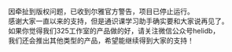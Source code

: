因牵扯到版权问题，已收到尔雅官方警告，项目已停止运行。  
感谢大家一直以来的支持，但是通识课学习助手确实要和大家说再见了。  
如果你觉得我们325工作室的产品做的好，请关注微信公众号helidb，  
我们还会推出其他类型的产品，希望能继续得到大家的支持！  
